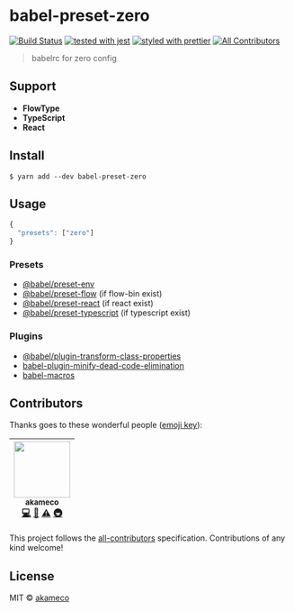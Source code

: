 # babel-preset-zero

[![Build Status](https://travis-ci.org/akameco/babel-preset-zero.svg?branch=master)](https://travis-ci.org/akameco/babel-preset-zero)
[![tested with jest](https://img.shields.io/badge/tested_with-jest-99424f.svg)](https://github.com/facebook/jest)
[![styled with prettier](https://img.shields.io/badge/styled_with-prettier-ff69b4.svg)](https://github.com/prettier/prettier)
[![All Contributors](https://img.shields.io/badge/all_contributors-1-orange.svg?style=flat-square)](#contributors)

> babelrc for zero config

## Support

- **FlowType**
- **TypeScript**
- **React**

## Install

```
$ yarn add --dev babel-preset-zero
```

## Usage

```js
{
  "presets": ["zero"]
}
```

### Presets

- [@babel/preset-env](https://github.com/babel/babel-preset-env)
- [@babel/preset-flow](https://github.com/babel/babel/tree/master/packages/babel-preset-flow) (if flow-bin exist)
- [@babel/preset-react](https://github.com/babel/babel/tree/master/packages/babel-preset-react) (if react exist)
- [@babel/preset-typescript](https://github.com/babel/babel/tree/master/packages/babel-preset-typescript) (if typescript exist)

### Plugins

- [@babel/plugin-transform-class-properties](https://github.com/babel/babel)
- [babel-plugin-minify-dead-code-elimination](https://github.com/babel/minify/tree/master/packages/babel-plugin-minify-dead-code-elimination)
- [babel-macros](https://github.com/kentcdodds/babel-macros)

## Contributors

Thanks goes to these wonderful people ([emoji key](https://github.com/kentcdodds/all-contributors#emoji-key)):

<!-- ALL-CONTRIBUTORS-LIST:START - Do not remove or modify this section -->
<!-- prettier-ignore -->
| [<img src="https://avatars2.githubusercontent.com/u/4002137?v=4" width="100px;"/><br /><sub><b>akameco</b></sub>](http://akameco.github.io)<br />[💻](https://github.com/akameco/babel-preset-zero/commits?author=akameco "Code") [📖](https://github.com/akameco/babel-preset-zero/commits?author=akameco "Documentation") [⚠️](https://github.com/akameco/babel-preset-zero/commits?author=akameco "Tests") [🚇](#infra-akameco "Infrastructure (Hosting, Build-Tools, etc)") |
| :---: |

<!-- ALL-CONTRIBUTORS-LIST:END -->

This project follows the [all-contributors](https://github.com/kentcdodds/all-contributors) specification. Contributions of any kind welcome!

## License

MIT © [akameco](http://akameco.github.io)
